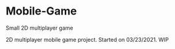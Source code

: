 # Mobile-Game
Small 2D multiplayer game 

2D multiplayer mobile game project. 
Started on 03/23/2021.
WIP
